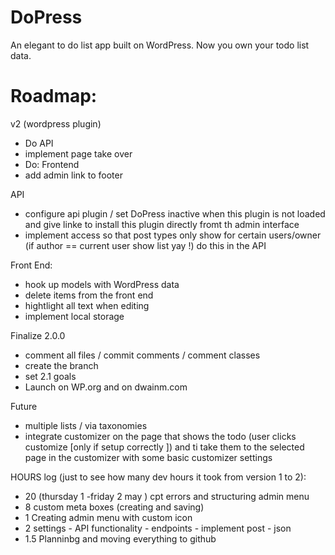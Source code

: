 DoPress
=======

An elegant to do list app built on WordPress. Now you own your todo list data.

Roadmap:
=======

v2 (wordpress plugin)

* Do API
* implement page take over 
* Do: Frontend
* add admin link to footer

API
* configure api plugin / set DoPress inactive when this plugin is not loaded and give linke to install this plugin directly fromt th admin interface
* implement access so that post types only show for certain users/owner (if author == current user show list yay !) do this in the API

Front End:
* hook up models with WordPress data
* delete items from the front end
* hightlight all text when editing
* implement local storage 

Finalize 2.0.0
* comment all files / commit comments / comment classes
* create the branch 
* set 2.1 goals
* Launch on WP.org and on dwainm.com

Future
* multiple lists / via taxonomies 
* integrate customizer on the page that shows the todo (user clicks customize [only if setup correctly ]) and ti take them to the selected page in the customizer with some basic customizer settings

HOURS log (just to see how many dev hours it took from version 1 to 2):
-	20 (thursday 1 -friday 2 may ) cpt errors and structuring admin menu
- 	8  custom meta boxes (creating and saving)
-	1  Creating admin menu with custom icon
-	2  settings -  API functionality - endpoints - implement post - json 
-   1.5 Planninbg and moving everything to github 